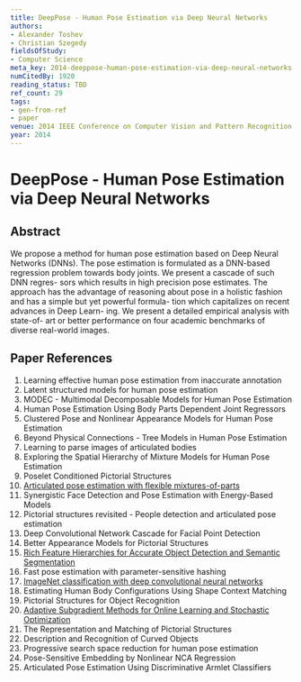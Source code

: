 ```yaml
---
title: DeepPose - Human Pose Estimation via Deep Neural Networks
authors:
- Alexander Toshev
- Christian Szegedy
fieldsOfStudy:
- Computer Science
meta_key: 2014-deeppose-human-pose-estimation-via-deep-neural-networks
numCitedBy: 1920
reading_status: TBD
ref_count: 29
tags:
- gen-from-ref
- paper
venue: 2014 IEEE Conference on Computer Vision and Pattern Recognition
year: 2014
---
```


# DeepPose - Human Pose Estimation via Deep Neural Networks

## Abstract

We propose a method for human pose estimation based on Deep Neural Networks (DNNs). The pose estimation is formulated as a DNN-based regression problem towards body joints. We present a cascade of such DNN regres- sors which results in high precision pose estimates. The approach has the advantage of reasoning about pose in a holistic fashion and has a simple but yet powerful formula- tion which capitalizes on recent advances in Deep Learn- ing. We present a detailed empirical analysis with state-of- art or better performance on four academic benchmarks of diverse real-world images.

## Paper References

1. Learning effective human pose estimation from inaccurate annotation
2. Latent structured models for human pose estimation
3. MODEC - Multimodal Decomposable Models for Human Pose Estimation
4. Human Pose Estimation Using Body Parts Dependent Joint Regressors
5. Clustered Pose and Nonlinear Appearance Models for Human Pose Estimation
6. Beyond Physical Connections - Tree Models in Human Pose Estimation
7. Learning to parse images of articulated bodies
8. Exploring the Spatial Hierarchy of Mixture Models for Human Pose Estimation
9. Poselet Conditioned Pictorial Structures
10. [Articulated pose estimation with flexible mixtures-of-parts](2011-articulated-pose-estimation-with-flexible-mixtures-of-parts)
11. Synergistic Face Detection and Pose Estimation with Energy-Based Models
12. Pictorial structures revisited - People detection and articulated pose estimation
13. Deep Convolutional Network Cascade for Facial Point Detection
14. Better Appearance Models for Pictorial Structures
15. [Rich Feature Hierarchies for Accurate Object Detection and Semantic Segmentation](2014-rich-feature-hierarchies-for-accurate-object-detection-and-semantic-segmentation)
16. Fast pose estimation with parameter-sensitive hashing
17. [ImageNet classification with deep convolutional neural networks](2012-imagenet-classification-with-deep-convolutional-neural-networks)
18. Estimating Human Body Configurations Using Shape Context Matching
19. Pictorial Structures for Object Recognition
20. [Adaptive Subgradient Methods for Online Learning and Stochastic Optimization](2010-adaptive-subgradient-methods-for-online-learning-and-stochastic-optimization)
21. The Representation and Matching of Pictorial Structures
22. Description and Recognition of Curved Objects
23. Progressive search space reduction for human pose estimation
24. Pose-Sensitive Embedding by Nonlinear NCA Regression
25. Articulated Pose Estimation Using Discriminative Armlet Classifiers
